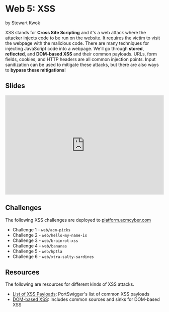 # Web 5: XSS
by Stewart Kwok

XSS stands for **Cross Site Scripting** and it's a web attack where the attacker injects code to be run on the website. It requires the victim to visit the webpage with the malicious code. There are many techniques for injecting JavaScript code into a webpage. We'll go through **stored**, **reflected**, and **DOM-based XSS** and their common payloads. URLs, form fields, cookies, and HTTP headers are all common injection points. Input sanitization can be used to mitigate these attacks, but there are also ways to **bypass these mitigations**!

## Slides
<iframe src="https://docs.google.com/presentation/d/e/2PACX-1vRrAAOBLXED4dRhTRJMcyY30YA603hnSpjNXMoj_s0Sia0oh5hOafiB3iH4f4xGWIDtl3tKINKBI4hy/embed?start=false&loop=false&delayms=3000" frameborder="0" width="100%" style="aspect-ratio: 16 / 10;" allowfullscreen="true" mozallowfullscreen="true" webkitallowfullscreen="true"></iframe>

## Challenges
The following XSS challenges are deployed to [platform.acmcyber.com](https://platform.acmcyber.com)
- Challenge 1 - `web/acm-picks` 
- Challenge 2 - `web/hello-my-name-is`
- Challenge 3 - `web/brainrot-xss`
- Challenge 4 - `web/bananas` 
- Challenge 5 - `web/hptla`
- Challenge 6 - `web/xtra-salty-sardines`

## Resources
The following are resources for different kinds of XSS attacks.
- [List of XSS Payloads](https://portswigger.net/web-security/cross-site-scripting/cheat-sheet): PortSwigger's list of common XSS payloads
- [DOM-based XSS](https://www.invicti.com/learn/dom-based-cross-site-scripting-dom-xss/): Includes common sources and sinks for DOM-based XSS